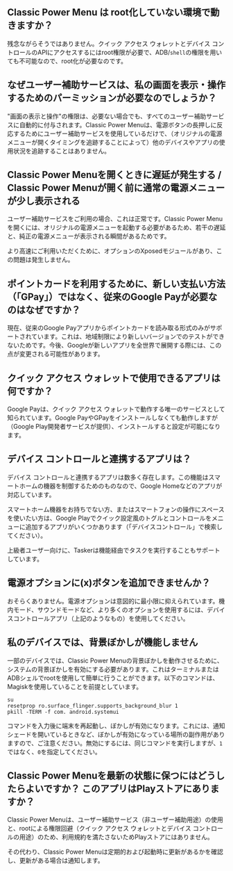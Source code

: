 ## Classic Power Menu は root化していない環境で動きますか？

残念ながらそうではありません。クイック アクセス ウォレットとデバイス コントロールのAPIにアクセスするにはroot権限が必要で、ADB/`shell`の権限を用いても不可能なので、root化が必要なのです。

## なぜユーザー補助サービスは、私の画面を表示・操作するためのパーミッションが必要なのでしょうか？

"画面の表示と操作"の権限は、必要ない場合でも、すべてのユーザー補助サービスに自動的に付与されます。Classic Power Menuは、電源ボタンの長押しに反応するためにユーザー補助サービスを使用しているだけで、（オリジナルの電源メニューが開くタイミングを追跡することによって）他のデバイスやアプリの使用状況を追跡することはありません。

## Classic Power Menuを開くときに遅延が発生する / Classic Power Menuが開く前に通常の電源メニューが少し表示される

ユーザー補助サービスをご利用の場合、これは正常です。Classic Power Menuを開くには、オリジナルの電源メニューを起動する必要があるため、若干の遅延と、純正の電源メニューが表示される瞬間があるためです。

より高速にご利用いただくために、オプションのXposedモジュールがあり、この問題は発生しません。

## ポイントカードを利用するために、新しい支払い方法（「GPay」）ではなく、従来のGoogle Payが必要なのはなぜですか？

現在、従来のGoogle Payアプリからポイントカードを読み取る形式のみがサポートされています。これは、地域制限により新しいバージョンでのテストができないためです。今後、Googleが新しいアプリを全世界で展開する際には、この点が変更される可能性があります。

## クイック アクセス ウォレットで使用できるアプリは何ですか？

Google Payは、クイック アクセス ウォレットで動作する唯一のサービスとして知られています。Google PayやGPayをインストールしなくても動作しますが（Google Play開発者サービスが提供）、インストールすると設定が可能になります。

## デバイス コントロールと連携するアプリは？

デバイス コントロールと連携するアプリは数多く存在します。この機能はスマートホームの機器を制御するためのものなので、Google Homeなどのアプリが対応しています。

スマートホーム機器をお持ちでない方、またはスマートフォンの操作にスペースを使いたい方は、Google Playでクイック設定風のトグルとコントロールをメニューに追加するアプリがいくつかあります（「デバイスコントロール」で検索してください）。

上級者ユーザー向けに、Taskerは機能経由でタスクを実行することもサポートしています。

## 電源オプションに(x)ボタンを追加できませんか？

おそらくありません。電源オプションは意図的に最小限に抑えられています。機内モード、サウンドモードなど、より多くのオプションを使用するには、デバイスコントロールアプリ（上記のようなもの）を使用してください。

## 私のデバイスでは、背景ぼかしが機能しません

一部のデバイスでは、Classic Power Menuの背景ぼかしを動作させるために、システムの背景ぼかしを有効にする必要があります。これはターミナルまたはADBシェルでrootを使用して簡単に行うことができます。以下のコマンドは、Magiskを使用していることを前提としています。
```
su
resetprop ro.surface_flinger.supports_background_blur 1
pkill -TERM -f com. android.systemui
```

コマンドを入力後に端末を再起動し、ぼかしが有効になります。これには、通知シェードを開いているときなど、ぼかしが有効になっている場所の副作用がありますので、ご注意ください。無効にするには、同じコマンドを実行しますが、`1`ではなく、`0`を指定してください。

## Classic Power Menuを最新の状態に保つにはどうしたらよいですか？ このアプリはPlayストアにありますか？

Classic Power Menuは、ユーザー補助サービス（非ユーザー補助用途）の使用と、rootによる権限回避（クイック アクセス ウォレットとデバイス コントロールの用途）のため、利用規約を満たさないためPlayストアにはありません。

その代わり、Classic Power Menuは定期的および起動時に更新があるかを確認し、更新がある場合は通知します。

